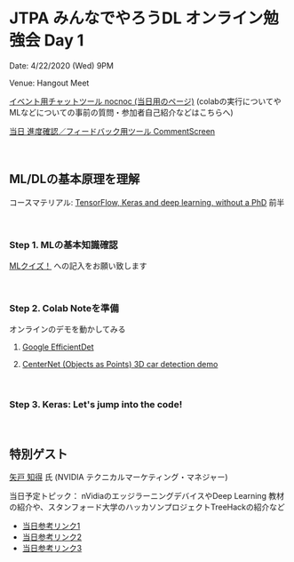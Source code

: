 # JTPA みんなでやろうDL オンライン勉強会 Day 1

Date: 4/22/2020 (Wed) 9PM

Venue: Hangout Meet

[イベント用チャットツール nocnoc (当日用のページ)](https://nocnoc.ooo/event/498A5C34-C242-4068-AC0C-4B06E168CFAB)
 (colabの実行についてやMLなどについての事前の質問・参加者自己紹介などはこちらへ)

[当日 進度確認／フィードバック用ツール CommentScreen ](https://commentscreen.com/comments?room=DL_together)

<br>

## ML/DLの基本原理を理解

コースマテリアル:
[TensorFlow, Keras and deep learning, without a PhD](https://codelabs.developers.google.com/codelabs/cloud-tensorflow-mnist/) 前半

<br>

### Step 1. MLの基本知識確認

[MLクイズ！](https://forms.gle/zumyqq5Y3vX3TPt58) への記入をお願い致します

<br>

### Step 2. Colab Noteを準備

オンラインのデモを動かしてみる

1) [Google EfficientDet](https://colab.research.google.com/github/google/automl/blob/master/efficientdet/tutorial.ipynb)
 
2) [CenterNet (Objects as Points) 3D car detection demo](https://colab.research.google.com/github/tugstugi/dl-colab-notebooks/blob/master/notebooks/CenterNet_ObjectsAsPoints_3D.ipynb)

<br>


### Step 3. Keras: Let's jump into the code!

<br>

## 特別ゲスト
[矢戸 知得](https://www.linkedin.com/in/chitoku-yato-01ba304/) 氏 (NVIDIA テクニカルマーケティング・マネジャー)

当日予定トピック： nVidiaのエッジラーニングデバイスやDeep Learning 教材の紹介や、スタンフォード大学のハッカソンプロジェクトTreeHackの紹介など

* [当日参考リンク1]()
* [当日参考リンク2]()
* [当日参考リンク3]()

